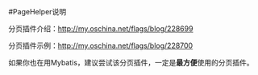 #PageHelper说明  

分页插件介绍：http://my.oschina.net/flags/blog/228699  

分页插件示例：http://my.oschina.net/flags/blog/228700  

如果你也在用Mybatis，建议尝试该分页插件，一定是<b>最方便</b>使用的分页插件。  
